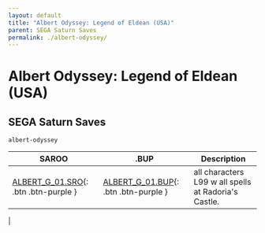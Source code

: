 ```yaml
---
layout: default
title: "Albert Odyssey: Legend of Eldean (USA)"
parent: SEGA Saturn Saves
permalink: ./albert-odyssey/
---
```

# Albert Odyssey: Legend of Eldean (USA)

## SEGA Saturn Saves

`albert-odyssey`

| SAROO | .BUP | Description |
|------|----------|-------------|
| [ALBERT_G_01.SRO](ALBERT_G_01.SRO){: .btn .btn-purple } | [ALBERT_G_01.BUP](ALBERT_G_01.BUP){: .btn .btn-purple } | all characters L99 w all spells at Radoria's Castle. |
